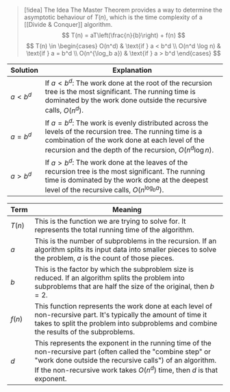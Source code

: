  
> [!idea] The Idea
> The Master Theorem provides a way to determine the asymptotic behaviour of $T(n)$, which is the time complexity of a [[Divide & Conquer]] algorithm.
> $$
> T(n) = aT\left(\frac{n}{b}\right) + f(n)
> $$
> $$
T(n) \in
\begin{cases}
O(n^d) & \text{if } a < b^d \\
O(n^d \log n) & \text{if } a = b^d \\
O(n^{\log_b a}) & \text{if } a > b^d
\end{cases}
> $$

| Solution  | Explanation                                                                                                                                                                                                              |
| --------- | ------------------------------------------------------------------------------------------------------------------------------------------------------------------------------------------------------------------------ |
| $a < b^d$ | If $a < b^d$: The work done at the root of the recursion tree is the most significant. The running time is dominated by the work done outside the recursive calls, $O(n^d)$.                                             |
| $a = b^d$ | If $a = b^d$: The work is evenly distributed across the levels of the recursion tree. The running time is a combination of the work done at each level of the recursion and the depth of the recursion, $O(n^d \log n)$. |
| $a > b^d$ | If $a > b^d$: The work done at the leaves of the recursion tree is the most significant. The running time is dominated by the work done at the deepest level of the recursive calls, $O(n^{\log_b a})$.                  |

| Term   | Meaning                                                                                                                                                                                                                                            |
| ------ | -------------------------------------------------------------------------------------------------------------------------------------------------------------------------------------------------------------------------------------------------- |
| $T(n)$ | This is the function we are trying to solve for. It represents the total running time of the algorithm.                                                                                                                                            |
| $a$    | This is the number of subproblems in the recursion. If an algorithm splits its input data into smaller pieces to solve the problem, $a$ is the count of those pieces.                                                                              |
| $b$    | This is the factor by which the subproblem size is reduced. If an algorithm splits the problem into subproblems that are half the size of the original, then $b=2$.                                                                                |
| $f(n)$ | This function represents the work done at each level of non-recursive part. It's typically the amount of time it takes to split the problem into subproblems and combine the results of the subproblems.                                           |
| $d$    | This represents the exponent in the running time of the non-recursive part (often called the "combine step" or "work done outside the recursive calls") of an algorithm. If the non-recursive work takes $O(n^d)$ time, then $d$ is that exponent. |
